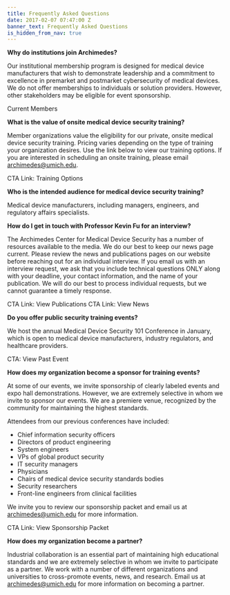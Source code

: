 ```yaml
---
title: Frequently Asked Questions
date: 2017-02-07 07:47:00 Z
banner_text: Frequently Asked Questions
is_hidden_from_nav: true
---
```


**Why do institutions join Archimedes?**

Our institutional membership program is designed for medical device manufacturers that wish to demonstrate leadership and a commitment to excellence in premarket and postmarket cybersecurity of medical devices. We do not offer memberships to individuals or solution providers. However, other stakeholders may be eligible for event sponsorship.

Current Members

**What is the value of onsite medical device security training?**

Member organizations value the eligibility for our private, onsite medical device security training. Pricing varies depending on the type of training your organization desires. Use the link below to view our training options. If you are interested in scheduling an onsite training, please email [archimedes@umich.edu](mailto:archimedes@umich.edu). 

CTA Link: Training Options

**Who is the intended audience for medical device security training?**

Medical device manufacturers, including managers, engineers, and regulatory affairs specialists.

**How do I get in touch with Professor Kevin Fu for an interview?**

The Archimedes Center for Medical Device Security has a number of resources available to the media. We do our best to keep our news page current. Please review the news and publications pages on our website before reaching out for an individual interview. If you email us with an interview request, we ask that you include technical questions ONLY along with your deadline, your contact information, and the name of your publication. We will do our best to process individual requests, but we cannot guarantee a timely response. 

CTA Link: View Publications
CTA Link: View News

**Do you offer public security training events?**

We host the annual Medical Device Security 101 Conference in January, which is open to medical device manufacturers, industry regulators, and healthcare providers.  

CTA: View Past Event

**How does my organization become a sponsor for training events?**

At some of our events, we invite sponsorship of clearly labeled events and expo hall demonstrations. However, we are extremely selective in whom we invite to sponsor our events. We are a premiere venue, recognized by the community for maintaining the highest standards.

Attendees from our previous conferences have included:

* Chief information security officers
* Directors of product engineering
* System engineers
* VPs of global product security
* IT security managers
* Physicians
* Chairs of medical device security standards bodies
* Security researchers
* Front-line engineers from clinical facilities

We invite you to review our sponsorship packet and email us at [archimedes@umich.edu](mailto:archimedes@umich.edu) for more information. 

CTA Link: View Sponsorship Packet

**How does my organization become a partner?**

Industrial collaboration is an essential part of maintaining high educational standards and we are extremely selective in whom we invite to participate as a partner. We work with a number of different organizations and universities to cross-promote events, news, and research. Email us at [archimedes@umich.edu](mailto:archimedes@umich.edu) for more information on becoming a partner. 